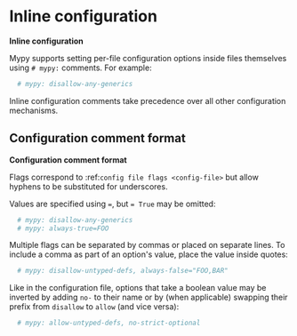 # Inline configuration

**Inline configuration**

Mypy supports setting per-file configuration options inside files themselves
using ``# mypy:`` comments. For example:

```python
  # mypy: disallow-any-generics
```

Inline configuration comments take precedence over all other
configuration mechanisms.

## Configuration comment format

**Configuration comment format**

Flags correspond to :ref:`config file flags <config-file>` but allow
hyphens to be substituted for underscores.

Values are specified using ``=``, but ``= True`` may be omitted:

```python
  # mypy: disallow-any-generics
  # mypy: always-true=FOO
```

Multiple flags can be separated by commas or placed on separate
lines. To include a comma as part of an option's value, place the
value inside quotes:

```python
  # mypy: disallow-untyped-defs, always-false="FOO,BAR"
```

Like in the configuration file, options that take a boolean value may be
inverted by adding ``no-`` to their name or by (when applicable)
swapping their prefix from ``disallow`` to ``allow`` (and vice versa):

```python
  # mypy: allow-untyped-defs, no-strict-optional
```
